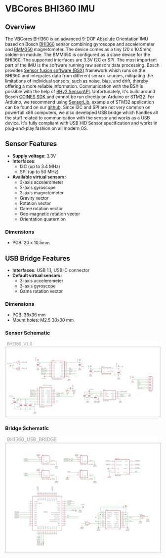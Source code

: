 # VBCores BHI360 IMU
## Overview 
The VBCores BHI360 is an advanced 9-DOF Absolute Orientation IMU based on Bosch [BHI360](https://www.bosch-sensortec.com/products/smart-sensor-systems/bhi360/) sensor combining gyroscope and accelerometer and [BMM350](https://www.bosch-sensortec.com/products/motion-sensors/magnetometers/bmm350/) magnetometer. The device comes as a tiny (20 x 10.5mm) solder-on module. The BMM350 is configured as a slave device for the BHI360. The supported interfaces are 3.3V I2C or SPI.
The most important part of the IMU is the software running raw sensors data processing. Bosch provides [Sensor fusion software (BSX)](https://www.bosch-sensortec.com/media/boschsensortec/downloads/application_notes_1/bst-bhi260_bhi360-an002.pdf) framework which runs on the BHI360 and integrates data from different sensor sources, mitigating the limitations of individual sensors, such as noise, bias, and drift, thereby offering a more reliable information. Communication with the BSX is possible with the help of [BHy2 SensorAPI](https://github.com/boschsensortec/BHY2_SensorAPI). Unfortunately, it's build around Bosch [COINES SDK](https://www.bosch-sensortec.com/software-tools/tools/coines/) and cannot be run directly on Arduino or STM32. For Arduino, we recommend using [SensorLib](https://github.com/lewisxhe/SensorLib), example of STM32 application can be found on our [github](https://github.com/Dmivaka/STM32-HAL-BHI360).
Since I2C and SPI are not very common on powerfull x86 computers, we also developed USB bridge which handles all the stuff related to communication with the sensor and works as a USB device. It's fully compliant with USB HID Sensor specification and works in plug-and-play fashion on all modern OS.

## Sensor Features
- **Supply voltage**: 3.3V
- **Interfaces:**
	- I2C (up to 3.4 MHz)
	- SPI (up to 50 MHz)
- **Available virtual sensors:**
	- 3-axis accelerometer
	- 3-axis gyroscope
	- 3-axis magnetometer
	- Gravity vector
	- Rotation vector
	- Game rotation vector
	- Geo-magnetic rotation vector
	- Orientation quaternion

### Dimensions
- PCB: 20 x 10.5mm

## USB Bridge Features
- **Interfaces:** USB 1.1, USB-C connector
- **Default virtual sensors:**
	- 3-axis accelerometer
	- 3-axis gyroscope
	- Game rotation vector

### Dimensions
- PCB: 36x36 mm
- Mount holes: M2.5 30x30 mm 

### Sensor Schematic
![VBCore BHI360 sensor schematic](vb-imu-bhi360-sensor_schematic.png)

### Bridge Schematic
![VBCore BHI360 bridge schematic](vb-imu-bhi360-bridge_schematic.png)

